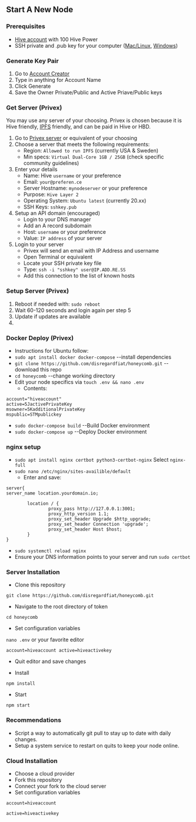 ## Start A New Node

### Prerequisites

* [Hive account](https://signup.hive.io/) with 100 Hive Power
* SSH private and .pub key for your computer ([Mac/Linux](https://docs.oracle.com/en/cloud/cloud-at-customer/occ-get-started/generate-ssh-key-pair.html), [Windows](https://docs.joyent.com/public-cloud/getting-started/ssh-keys/generating-an-ssh-key-manually/manually-generating-your-ssh-key-in-windows))

### Generate Key Pair
1. Go to [Account Creator](https://hivetasks.com/account-creator)
2. Type in anything for Account Name
3. Click Generate
4. Save the Owner Private/Public and Active Priave/Public keys

### Get Server (Privex)
You may use any server of your choosing. Privex is chosen because it is Hive friendly, [IPFS](https://ipfs.io/) friendly, and can be paid in Hive or HBD.

1. Go to [Privex server](https://www.privex.io) or equivalent of your choosing 
2. Choose a server that meets the following requirements:
   - Region: `Allowed to run IPFS` (currently USA & Sweden)
   - Min specs: `Virtual Dual-Core 1GB / 25GB` (check specific community guidelines)
3. Enter your details
   - Name: Hive `username` or your preference
   - Email: `your@preferen.ce`
   - Server Hostname: `mynodeserver` or your preference
   - Purpose: `Hive Layer 2`
   - Operating System: `Ubuntu latest` (currently 20.xx)
   - SSH Keys: `sshkey.pub`
4. Setup an API domain (encouraged)
   - Login to your DNS manager
   - Add an A record subdomain
   - Host: `username` or your preference
   - Value: `IP address` of your server
5. Login to your server
   - Privex will send an email with IP Address and username
   - Open Terminal or equivalent
   - Locate your SSH private key file
   - Type: `ssh -i "sshkey" user@IP.ADD.RE.SS`
   - Add this connection to the list of known hosts 

### Setup Server (Privex)

1. Reboot if needed with: `sudo reboot`
2. Wait 60-120 seconds and login again per step 5
3. Update if updates are available
4. 
### Docker Deploy (Privex)

* Instructions for Ubuntu follow:
* `sudo apt install docker docker-compose` --install dependencies
* `git clone https://github.com/disregardfiat/honeycomb.git` --download this repo
* `cd honeycomb` --change working directory
* Edit your node specifics via `touch .env && nano .env`
   * Contents: 
```
account="hiveaccount"
active=5JactivePrivateKey
msowner=5KadditionalPrivateKey
mspublic=STMpublickey
```
* `sudo docker-compose build` --Build Docker environment
* `sudo docker-compose up` --Deploy Docker environment

### nginx setup
* `sudo apt install nginx certbot python3-certbot-nginx`
    Select `nginx-full`
* `sudo nano /etc/nginx/sites-availible/default`
   * Enter and save:
```
server{
server_name location.yourdomain.io;

        location / {
                proxy_pass http://127.0.0.1:3001;
                proxy_http_version 1.1;
                proxy_set_header Upgrade $http_upgrade;
                proxy_set_header Connection 'upgrade';
                proxy_set_header Host $host;
        }
}
```
* `sudo systemctl reload nginx`
* Ensure your DNS information points to your server and run `sudo certbot`



### Server Installation


* Clone this repository

`git clone https://github.com/disregardfiat/honeycomb.git`

* Navigate to the root directory of token

`cd honeycomb`

* Set configuration variables

`nano .env` or your favorite editor

`account=hiveaccount
active=hiveactivekey`

* Quit editor and save changes

* Install

`npm install`

* Start

`npm start`

### Recommendations

* Script a way to automatically git pull to stay up to date with daily changes.
* Setup a system service to restart on quits to keep your node online.

### Cloud Installation

* Choose a cloud provider
* Fork this repository
* Connect your fork to the cloud server
* Set configuration variables

`account=hiveaccount`

`active=hiveactivekey`



